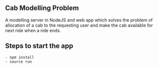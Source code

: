 ## Cab Modelling Problem
 A modelling server in NodeJS and web app which solves the problem of allocation of a cab to the requesting user and make the cab available for next ride when a ride ends.

 ## Steps to start the app
    - npm install
    - source run
    